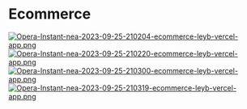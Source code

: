 # Ecommerce

[![Opera-Instant-nea-2023-09-25-210204-ecommerce-leyb-vercel-app.png](https://i.postimg.cc/KYy5d2QM/Opera-Instant-nea-2023-09-25-210204-ecommerce-leyb-vercel-app.png)](https://postimg.cc/bZ3bt47y)
[![Opera-Instant-nea-2023-09-25-210220-ecommerce-leyb-vercel-app.png](https://i.postimg.cc/kMhv78f9/Opera-Instant-nea-2023-09-25-210220-ecommerce-leyb-vercel-app.png)](https://postimg.cc/LhL1TJc0)
[![Opera-Instant-nea-2023-09-25-210300-ecommerce-leyb-vercel-app.png](https://i.postimg.cc/50KLNd5p/Opera-Instant-nea-2023-09-25-210300-ecommerce-leyb-vercel-app.png)](https://postimg.cc/LYfnNWbZ)
[![Opera-Instant-nea-2023-09-25-210319-ecommerce-leyb-vercel-app.png](https://i.postimg.cc/kGkSKQpb/Opera-Instant-nea-2023-09-25-210319-ecommerce-leyb-vercel-app.png)](https://postimg.cc/FkV1QLmr)
